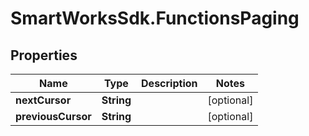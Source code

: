 # SmartWorksSdk.FunctionsPaging

## Properties

Name | Type | Description | Notes
------------ | ------------- | ------------- | -------------
**nextCursor** | **String** |  | [optional] 
**previousCursor** | **String** |  | [optional] 



